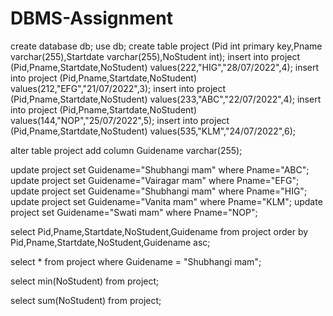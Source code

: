 # DBMS-Assignment
create database db;
use db;
create table project (Pid int primary key,Pname varchar(255),Startdate varchar(255),NoStudent int);
insert into project (Pid,Pname,Startdate,NoStudent) values(222,"HIG","28/07/2022",4);
insert into project (Pid,Pname,Startdate,NoStudent) values(212,"EFG","21/07/2022",3);
insert into project (Pid,Pname,Startdate,NoStudent) values(233,"ABC","22/07/2022",4);
insert into project (Pid,Pname,Startdate,NoStudent) values(144,"NOP","25/07/2022",5);
insert into project (Pid,Pname,Startdate,NoStudent) values(535,"KLM","24/07/2022",6);


alter table project add column Guidename varchar(255);



update project set Guidename="Shubhangi mam" where Pname="ABC";
update project set Guidename="Vairagar mam" where Pname="EFG";
update project set Guidename="Shubhangi mam" where Pname="HIG";
update project set Guidename="Vanita mam" where Pname="KLM";
update project set Guidename="Swati mam" where Pname="NOP";

select Pid,Pname,Startdate,NoStudent,Guidename from project order by Pid,Pname,Startdate,NoStudent,Guidename asc;

select * from project where Guidename = "Shubhangi mam";

select min(NoStudent) from project;

select sum(NoStudent) from project;
